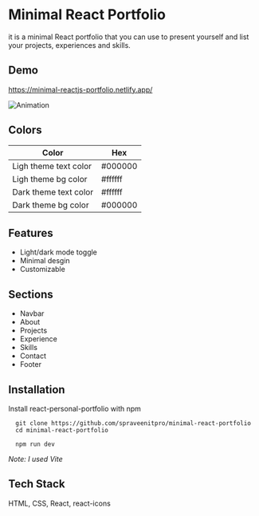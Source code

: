 
# Minimal React Portfolio

it is a minimal React portfolio that you can use to present yourself and list your projects, experiences and skills.

## Demo

https://minimal-reactjs-portfolio.netlify.app/

![Animation](https://user-images.githubusercontent.com/30008865/178179020-20ec6512-415f-4f44-8982-84d85c7c46a3.gif)


## Colors

| Color             | Hex                                                                |
| ----------------- | ------------------------------------------------------------------ |
| Ligh theme text color |  #000000 |
| Ligh theme bg color |  #ffffff |
| Dark theme text color | #ffffff |
| Dark theme bg color |  #000000 |


## Features

- Light/dark mode toggle
- Minimal desgin
- Customizable


## Sections
- Navbar
- About
- Projects
- Experience
- Skills
- Contact
- Footer


## Installation

Install react-personal-portfolio with npm


```
  git clone https://github.com/spraveenitpro/minimal-react-portfolio
  cd minimal-react-portfolio
```
```
  npm run dev
```

*Note: I used Vite*

## Tech Stack
HTML, CSS, React, react-icons

